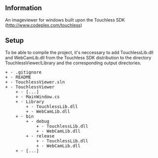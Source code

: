 ## Information ##

An imageviewer for windows built upon the Touchless SDK (<a href="http://www.codeplex.com/touchless">http://www.codeplex.com/touchless</a>)

## Setup ##

To be able to compile the project, it's neccessary to add TouchlessLib.dll and WebCamLib.dll from the Touchless SDK distribution to the directory TouchlessViewer/Library and the corresponding output directories.

<pre>+ - .gitignore
+ - README
+ - TouchlessViewer.sln
+ - TouchlessViewer
    + - [...]
    + - MainWindow.cs
    + - Library
        + - TouchlessLib.dll
        + - WebCamLib.dll
    + - bin
        + - debug
            + - TouchlessLib.dll
            + - WebCamLib.dll
        + - release
            + - TouchlessLib.dll
            + - WebCamLib.dll
    + - [...]</pre>
